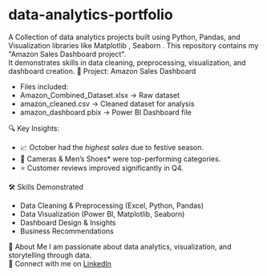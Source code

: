 # data-analytics-portfolio
A Collection of data analytics projects built using Python, Pandas, and Visualization libraries like Matplotlib , Seaborn .
This repository contains my "Amazon Sales Dashboard project".  
It demonstrates skills in data cleaning, preprocessing, visualization, and dashboard creation.
🚀 Project: Amazon Sales Dashboard
  - Files included:
  - Amazon_Combined_Dataset.xlsx → Raw dataset
  - amazon_cleaned.csv → Cleaned dataset for analysis
  - amazon_dashboard.pbix → Power BI Dashboard file

🔍 Key Insights:
  - 📈 October had the *highest sales* due to festive season.  
  - 👜 Cameras & Men’s Shoes* were top-performing categories.  
  - ⭐ Customer reviews improved significantly in Q4.  

🛠️ Skills Demonstrated
  - Data Cleaning & Preprocessing (Excel, Python, Pandas)  
  - Data Visualization (Power BI, Matplotlib, Seaborn)  
  - Dashboard Design & Insights  
  - Business Recommendations
     
📌 About Me
I am passionate about data analytics, visualization, and storytelling through data.  
🔗 Connect with me on [LinkedIn](https://www.linkedin.com/in/soma-aishwarya)
